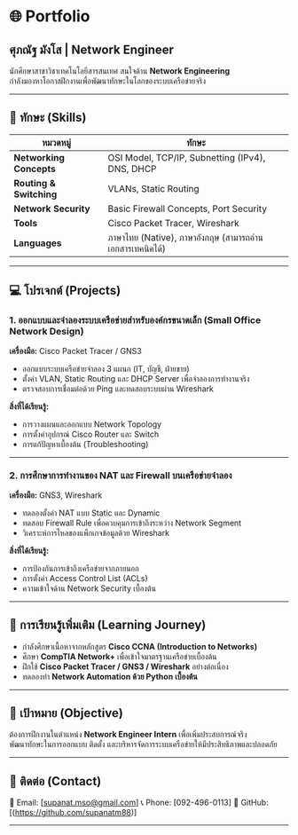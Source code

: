 # 🌐 Portfolio

## ศุภณัฐ มังโส | Network Engineer

นักศึกษาสาขาวิชาเทคโนโลยีสารสนเทศ สนใจด้าน **Network Engineering**  
กำลังมองหาโอกาสฝึกงานเพื่อพัฒนาทักษะในโลกของระบบเครือข่ายจริง  

---

## 🧠 ทักษะ (Skills)

| หมวดหมู่ | ทักษะ |
|-----------|--------|
| **Networking Concepts** | OSI Model, TCP/IP, Subnetting (IPv4), DNS, DHCP |
| **Routing & Switching** | VLANs, Static Routing |
| **Network Security** | Basic Firewall Concepts, Port Security |
| **Tools** | Cisco Packet Tracer, Wireshark |
| **Languages** | ภาษาไทย (Native), ภาษาอังกฤษ (สามารถอ่านเอกสารเทคนิคได้) |
---

## 💻 โปรเจกต์ (Projects)

### 1. ออกแบบและจำลองระบบเครือข่ายสำหรับองค์กรขนาดเล็ก (Small Office Network Design)
**เครื่องมือ:** Cisco Packet Tracer / GNS3  
- ออกแบบระบบเครือข่ายจำลอง 3 แผนก (IT, บัญชี, ฝ่ายขาย)  
- ตั้งค่า VLAN, Static Routing และ DHCP Server เพื่อจำลองการทำงานจริง  
- ตรวจสอบการเชื่อมต่อด้วย Ping และทดสอบระบบผ่าน Wireshark  

**สิ่งที่ได้เรียนรู้:**  
- การวางแผนและออกแบบ Network Topology  
- การตั้งค่าอุปกรณ์ Cisco Router และ Switch  
- การแก้ปัญหาเบื้องต้น (Troubleshooting)  

---

### 2. การศึกษาการทำงานของ NAT และ Firewall บนเครือข่ายจำลอง
**เครื่องมือ:** GNS3, Wireshark  
- ทดลองตั้งค่า NAT แบบ Static และ Dynamic  
- ทดสอบ Firewall Rule เพื่อควบคุมการเข้าถึงระหว่าง Network Segment  
- วิเคราะห์การไหลของแพ็กเกจข้อมูลด้วย Wireshark  

**สิ่งที่ได้เรียนรู้:**  
- การป้องกันการเข้าถึงเครือข่ายจากภายนอก  
- การตั้งค่า Access Control List (ACLs)  
- ความเข้าใจด้าน Network Security เบื้องต้น  

---

## 📘 การเรียนรู้เพิ่มเติม (Learning Journey)
- กำลังศึกษาเนื้อหาจากหลักสูตร **Cisco CCNA (Introduction to Networks)**  
- ศึกษา **CompTIA Network+** เพื่อเข้าใจมาตรฐานเครือข่ายเบื้องต้น  
- ฝึกใช้ **Cisco Packet Tracer / GNS3 / Wireshark** อย่างต่อเนื่อง  
- ทดลองทำ **Network Automation ด้วย Python เบื้องต้น**  

---

## 🎯 เป้าหมาย (Objective)
ต้องการฝึกงานในตำแหน่ง **Network Engineer Intern** เพื่อเพิ่มประสบการณ์จริง  
พัฒนาทักษะในการออกแบบ ติดตั้ง และบริหารจัดการระบบเครือข่ายให้มีประสิทธิภาพและปลอดภัย  

---

## 🔗 ติดต่อ (Contact)
📧 Email: [supanat.mso@gmail.com]
📞 Phone: [092-496-0113]
💼 GitHub: [(https://github.com/supanatm88)] 

---
